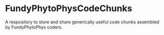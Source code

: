 # FundyPhytoPhysCodeChunks
A respository to store and share generically useful code chunks assembled by FundyPhytoPhys coders.
